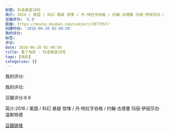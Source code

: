 ```yaml
---
标题: 科洛弗道10号
简介: 2016 / 美国 / 科幻 悬疑 惊悚 / 丹·特拉亨伯格 / 约翰·古德曼 玛丽·伊丽莎白·温斯特德
豆瓣评分: '6.9'
链接: https://movie.douban.com/subject/2977957/
创建时间: '2016-06-26 02:40:50'
我的评分:
标签:
评论:
date: 2016-06-26 02:40:50
title: 看了电影 - 科洛弗道10号
tags: [电影]
categories: []
---
```


我的评分:

我的评论:

豆瓣评分:6.9

简介:2016 / 美国 / 科幻 悬疑 惊悚 / 丹·特拉亨伯格 / 约翰·古德曼 玛丽·伊丽莎白·温斯特德

[豆瓣链接](https://movie.douban.com/subject/2977957/)

